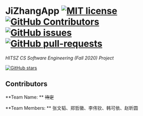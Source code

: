 # JiZhangApp [![MIT license](https://img.shields.io/github/license/STaoZWT/JiZhangApp?style=plastic)](https://github.com/STaoZWT/JiZhangApp/blob/master/LICENSE)    [![GitHub Contributors](https://img.shields.io/github/contributors/STaoZWT/JiZhangApp?style=plastic)](https://github.com/STaoZWT/JiZhangApp/graphs/contributors)    [![GitHub issues](https://img.shields.io/github/issues/STaoZWT/JiZhangApp?style=plastic)](https://GitHub.com/STaoZWT/JiZhangApp/issues/)    [![GitHub pull-requests](https://img.shields.io/github/issues-pr/STaoZWT/JiZhangApp?style=plastic)](https://GitHub.com/STaoZWT/JiZhangApp/pull/)

*HITSZ CS Software Engineering (Fall 2020) Project*

[![GitHub stars](https://img.shields.io/github/stars/STaoZWT/JiZhangApp?style=social)](https://github.com/STaoZWT/JiZhangApp/stargazers)

## Contributors

**Team Name: ** ~~待定~~ 

**Team Members: ** 张文韬、郑哲徽、李伟钦、韩可依、赵昕圆
